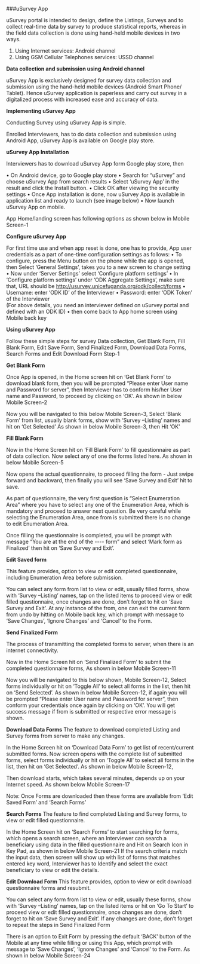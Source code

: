 ###uSurvey App

uSurvey portal is intended to design, define the Listings, Surveys and to collect real-time data by survey to produce statistical reports, whereas in the field data collection is done using hand-held mobile devices in two ways.

1.	Using Internet services: Android channel
2.	Using GSM Cellular Telephones services: USSD channel

<b>Data collection and submission using Android channel</b>

uSurvey App is exclusively designed for survey data collection and submission using the hand-held mobile devices (Android Smart Phone/ Tablet). Hence uSurvey application is paperless and carry out survey in a digitalized process with increased ease and accuracy of data. 

<b>Implementing uSurvey App</b>

Conducting Survey using uSurvey App is simple.

Enrolled Interviewers, has to do data collection and submission using Android App, uSurvey App is available on Google play store.

<b>uSurvey App Installation</b>

 Interviewers has to download uSurvey App form Google play store, then 

•	On Android device, go to Google play store
•	Search for “uSurvey” and choose uSurvey App from search results
•	Select ‘uSurvey App’ in the result and click the Install button. 
•	Click OK after viewing the security settings
•	Once App installation is done, now uSurvey App is available in application list and ready to launch (see image below)
•	Now launch uSurvey App on mobile.

App Home/landing screen has following options as shown below in Mobile Screen-1

<b>Configure uSurvey App</b>

For first time use and when app reset is done, one has to provide, App user credentials as a part of one-time configuration settings as follows:
•	To configure, press the Menu button on the phone while the app is opened, then Select ‘General Settings’, takes you to a new screen to change setting
•	Now under ‘Server Settings’ select ‘Configure platform settings’
•	In ‘Configure platform settings’ under ‘ODK Aggregate Settings’, make sure that, URL should be http://usurvey.unicefuganda.org/odk/collect/forms
•	Username: enter ‘ODK ID’ of the Interviewer
•	Password: enter ‘ODK Token’ of the Interviewer <br> (For above details, you need an interviewer defined on uSurvey portal and defined with an ODK ID)
•	then come back to App home screen using Mobile back key

<b>Using uSurvey App</b>

Follow these simple steps for survey Data collection, Get Blank Form, Fill Blank Form, Edit Save Form, Send Finalized Form, Download Data Forms, Search Forms and Edit Download Form
Step-1

<b>Get Blank Form</b>

Once App is opened, in the Home screen hit on ‘Get Blank Form’ to download blank form, then you will be prompted “Please enter User name and Password for server”, then Interviewer has to conform his/her User name and Password, to proceed by clicking on ‘OK’. As shown in below Mobile Screen-2

Now you will be navigated to this below Mobile Screen-3, Select ‘Blank Form’ from list, usually blank forms, show with ‘Survey –Listing’ names and hit on ‘Get Selected’ As shown in below Mobile Screen-3, then Hit ‘OK’

<b>Fill Blank Form</b>

Now in the Home Screen hit on ‘Fill Blank Form’ to fill questionnaire as part of data collection. Now select any of one the forms listed here. As shown in below Mobile Screen-5

Now opens the actual questionnaire, to proceed filling the form - Just swipe forward and backward, then finally you will see ‘Save Survey and Exit’ hit to save.

As part of questionnaire, the very first question is “Select Enumeration Area” where you have to select any one of the Enumeration Area, which is mandatory and proceed to answer next question. 
Be very careful while selecting the Enumeration Area, once from is submitted there is no change to edit Enumeration Area.

Once filling the questionnaire is completed, you will be prompt with message “You are at the end of the ---- form” and select ‘Mark form as Finalized’ then hit on ‘Save Survey and Exit’.

<b>Edit Saved form</b>

This feature provides, option to view or edit completed questionnaire, including Enumeration Area before submission.

You can select any form from list to view or edit, usually filled forms, show with ‘Survey –Listing’ names, tap on the listed items to proceed view or edit filled questionnaire, once changes are done, don’t forget to hit on ‘Save Survey and Exit’. At any instance of the from, one can exit the current form from undo by hitting on Mobile back key, which prompt with message to ‘Save Changes’, ‘Ignore Changes’ and ‘Cancel’ to the Form.

<b>Send Finalized Form</b>

The process of transmitting the completed forms to server, when there is an internet connectivity.

Now in the Home Screen hit on ‘Send Finalized Form’ to submit the completed questionnaire forms, As shown in below Mobile Screen-11

Now you will be navigated to this below shown, Mobile Screen-12, Select forms individually or hit on ‘Toggle All’ to select all forms in the list, then hit on ‘Send Selected’. As shown in below Mobile Screen-12, if again you will be prompted “Please enter User name and Password for server”, then conform your credentials once again by clicking on ‘OK’. You will get success message if from is submitted or respective error message is shown.

<b>Download Data Forms</b>
The feature to download completed Listing and Survey forms from server to make any changes.

In the Home Screen hit on ‘Download Data Form’ to get list of recent/current submitted forms. Now screen opens with the complete list of submitted forms, select forms individually or hit on ‘Toggle All’ to select all forms in the list, then hit on ‘Get Selected’. As shown in below Mobile Screen-12, 

Then download starts, which takes several minutes, depends up on your Internet speed. As shown below Mobile Screen-17

Note: Once Forms are downloaded then these forms are available from ‘Edit Saved Form’ and ‘Search Forms’ 

<b>Search Forms</b>
The feature to find completed Listing and Survey forms, to view or edit filled questionnaire.

In the Home Screen hit on ‘Search Forms’ to start searching for forms, which opens a search screen, where an Interviewer can search a beneficiary using data in the filled questionnaire and Hit on Search Icon in Key Pad, as shown in below Mobile Screen-21
If the search criteria match the input data, then screen will show up with list of forms that matches entered key word, Interviewer has to Identify and select the exact beneficiary to view or edit the details.

<b>Edit Download Form</b>
This feature provides, option to view or edit download questionnaire forms and resubmit.

You can select any form from list to view or edit, usually these forms, show with ‘Survey –Listing’ names, tap on the listed items or hit on ‘Go To Start’ to proceed view or edit filled questionnaire, once changes are done, don’t forget to hit on ‘Save Survey and Exit’. If any changes are done, don’t forget to repeat the steps in Send Finalized Form

There is an option to Exit Form by pressing the default ‘BACK’ button of the Mobile at any time while filling or using this App, which prompt with message to ‘Save Changes’, ‘Ignore Changes’ and ‘Cancel’ to the Form. As shown in below Mobile Screen-24
